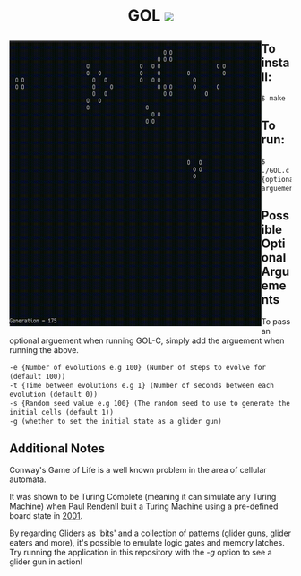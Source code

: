 <h1 align="center"> GOL   <img src="https://img.shields.io/badge/c-%2300599C.svg?style=for-the-badge&logo=c&logoColor=white"/></p>

<img align="left" width="450" height="510" src="images/GOLc.gif"/>

## To install:
```console
$ make
```

## To run:

```console
$ ./GOL.c {optional arguements}
```

## Possible Optional Arguements
To pass an optional arguement when running GOL-C, simply add the arguement when running the above.

```console
-e {Number of evolutions e.g 100} (Number of steps to evolve for (default 100))
-t {Time between evolutions e.g 1} (Number of seconds between each evolution (default 0))
-s {Random seed value e.g 100} (The random seed to use to generate the initial cells (default 1))
-g (whether to set the initial state as a glider gun)
```

## Additional Notes
Conway's Game of Life is a well known problem in the area of cellular automata.

It was shown to be Turing Complete (meaning it can simulate any Turing Machine) when Paul Rendenll built a Turing Machine using a pre-defined board state in [2001](https://citeseerx.ist.psu.edu/viewdoc/download?doi=10.1.1.386.7806&rep=rep1&type=pdf]).

By regarding Gliders as 'bits' and a collection of patterns (glider guns, glider eaters and more), it's possible to emulate logic gates and memory latches. Try running the application in this repository with the *-g* option to see a glider gun in action!
